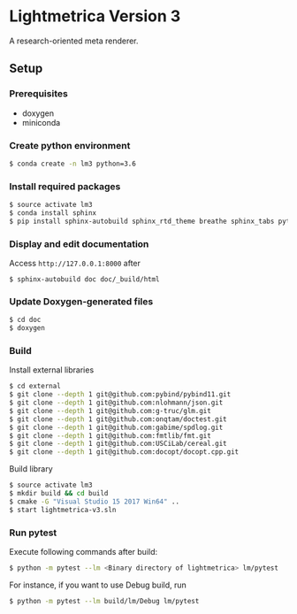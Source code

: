 Lightmetrica Version 3
====================

A research-oriented meta renderer.

## Setup

### Prerequisites

- doxygen
- miniconda

### Create python environment

```bash
$ conda create -n lm3 python=3.6
```

### Install required packages

```bash
$ source activate lm3
$ conda install sphinx
$ pip install sphinx-autobuild sphinx_rtd_theme breathe sphinx_tabs pytest
```

### Display and edit documentation

Access `http://127.0.0.1:8000` after

```
$ sphinx-autobuild doc doc/_build/html
```

### Update Doxygen-generated files

```bash
$ cd doc
$ doxygen
```

### Build

Install external libraries

```bash
$ cd external
$ git clone --depth 1 git@github.com:pybind/pybind11.git
$ git clone --depth 1 git@github.com:nlohmann/json.git
$ git clone --depth 1 git@github.com:g-truc/glm.git
$ git clone --depth 1 git@github.com:onqtam/doctest.git
$ git clone --depth 1 git@github.com:gabime/spdlog.git
$ git clone --depth 1 git@github.com:fmtlib/fmt.git
$ git clone --depth 1 git@github.com:USCiLab/cereal.git
$ git clone --depth 1 git@github.com:docopt/docopt.cpp.git
```

Build library

```bash
$ source activate lm3
$ mkdir build && cd build
$ cmake -G "Visual Studio 15 2017 Win64" ..
$ start lightmetrica-v3.sln
```
### Run pytest

Execute following commands after build:

```bash
$ python -m pytest --lm <Binary directory of lightmetrica> lm/pytest
```

For instance, if you want to use Debug build, run

```bash
$ python -m pytest --lm build/lm/Debug lm/pytest
```

